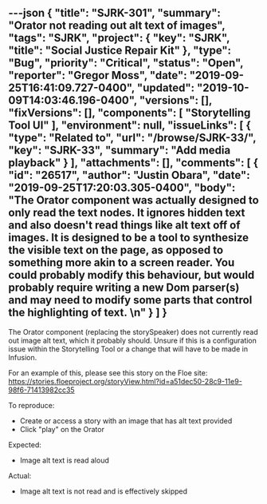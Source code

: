 ---json
{
  "title": "SJRK-301",
  "summary": "Orator not reading out alt text of images",
  "tags": "SJRK",
  "project": {
    "key": "SJRK",
    "title": "Social Justice Repair Kit"
  },
  "type": "Bug",
  "priority": "Critical",
  "status": "Open",
  "reporter": "Gregor Moss",
  "date": "2019-09-25T16:41:09.727-0400",
  "updated": "2019-10-09T14:03:46.196-0400",
  "versions": [],
  "fixVersions": [],
  "components": [
    "Storytelling Tool UI"
  ],
  "environment": null,
  "issueLinks": [
    {
      "type": "Related to",
      "url": "/browse/SJRK-33/",
      "key": "SJRK-33",
      "summary": "Add media playback"
    }
  ],
  "attachments": [],
  "comments": [
    {
      "id": "26517",
      "author": "Justin Obara",
      "date": "2019-09-25T17:20:03.305-0400",
      "body": "The Orator component was actually designed to only read the text nodes. It ignores hidden text and also doesn't read things like alt text off of images. It is designed to be a tool to synthesize the visible text on the page, as opposed to something more akin to a screen reader. You could probably modify this behaviour, but would probably require writing a new Dom parser(s) and may need to modify some parts that control the highlighting of text. \n"
    }
  ]
}
---
The Orator component (replacing the storySpeaker) does not currently read out image alt text, which it probably should. Unsure if this is a configuration issue within the Storytelling Tool or a change that will have to be made in Infusion.

For an example of this, please see this story on the Floe site: <https://stories.floeproject.org/storyView.html?id=a51dec50-28c9-11e9-98f6-71413982cc35>

To reproduce:

* Create or access a story with an image that has alt text provided
* Click "play" on the Orator

Expected:

* Image alt text is read aloud

Actual:

* Image alt text is not read and is effectively skipped

        